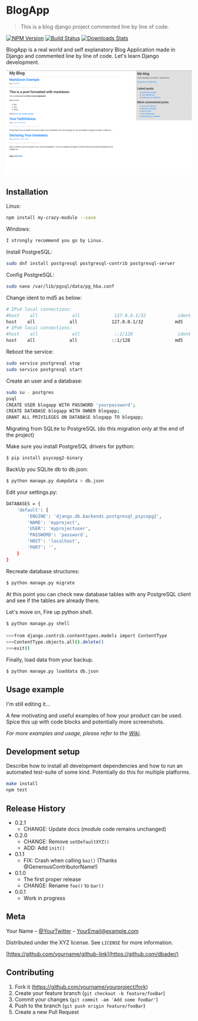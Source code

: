 # BlogApp
> This is a blog django project commented line by line of code.

[![NPM Version][npm-image]][npm-url]
[![Build Status][travis-image]][travis-url]
[![Downloads Stats][npm-downloads]][npm-url]

BlogApp is a real world and self explanatory Blog Application made in Django and commented 
line by line of code. Let's learn Django development.

![](header.png)

## Installation

Linux:

```sh
npm install my-crazy-module --save
```

Windows:

```sh
I strongly recommend you go by Linux.
```
Install PostgreSQL:
```sh
sudo dnf install postgresql postgresql-contrib postgresql-server
```
Config PostgreSQL:
```sh
sudo nano /var/lib/pgsql/data/pg_hba.conf
```
Change ident to md5 as below:
```sh
# IPv4 local connections:
#host    all             all             127.0.0.1/32            ident
host    all             all             127.0.0.1/32            md5
# IPv6 local connections:
#host    all             all             ::1/128                 ident
host    all             all             ::1/128                 md5
```
Reboot the service:
```sh
sudo service postgresql stop
sudo service postgresql start
```
Create an user and a database:
```sh
sudo su - postgres
psql
CREATE USER blogapp WITH PASSWORD 'yourpassword';
CREATE DATABASE blogapp WITH OWNER blogapp;
GRANT ALL PRIVILEGES ON DATABASE blogapp TO blogapp;
```
Migrating from SQLite to PostgreSQL (do this migration only at the end of the project)

Make sure you install PostgreSQL drivers for python:
```sh
$ pip install psycopg2-binary
```
BackUp you SQLite db to db.json:
```sh
$ python manage.py dumpdata > db.json
```
Edit your settings.py:
```sh
DATABASES = {
    'default': {
        'ENGINE': 'django.db.backends.postgresql_psycopg2',
        'NAME': 'myproject',
        'USER': 'myprojectuser',
        'PASSWORD': 'password',
        'HOST': 'localhost',
        'PORT': '',
    }
}
```
Recreate database structures:
```sh
$ python manage.py migrate
```
At this point you can check new database tables with any PostgreSQL client and
see if the tables are already there.

Let's move on, Fire up python shell.
```sh
$ python manage.py shell

>>>from django.contrib.contenttypes.models import ContentType
>>>ContentType.objects.all().delete()
>>>exit()
```
Finally, load data from your backup.
```sh
$ python manage.py loaddata db.json
```
## Usage example

I'm still editing it...

A few motivating and useful examples of how your product can be used. Spice this up with code blocks and potentially more screenshots.

_For more examples and usage, please refer to the [Wiki][wiki]._

## Development setup

Describe how to install all development dependencies and how to run an automated test-suite of some kind. Potentially do this for multiple platforms.

```sh
make install
npm test
```

## Release History

* 0.2.1
    * CHANGE: Update docs (module code remains unchanged)
* 0.2.0
    * CHANGE: Remove `setDefaultXYZ()`
    * ADD: Add `init()`
* 0.1.1
    * FIX: Crash when calling `baz()` (Thanks @GenerousContributorName!)
* 0.1.0
    * The first proper release
    * CHANGE: Rename `foo()` to `bar()`
* 0.0.1
    * Work in progress

## Meta

Your Name – [@YourTwitter](https://twitter.com/dbader_org) – YourEmail@example.com

Distributed under the XYZ license. See ``LICENSE`` for more information.

[https://github.com/yourname/github-link](https://github.com/dbader/)

## Contributing

1. Fork it (<https://github.com/yourname/yourproject/fork>)
2. Create your feature branch (`git checkout -b feature/fooBar`)
3. Commit your changes (`git commit -am 'Add some fooBar'`)
4. Push to the branch (`git push origin feature/fooBar`)
5. Create a new Pull Request

<!-- Markdown link & img dfn's -->
[npm-image]: https://img.shields.io/npm/v/datadog-metrics.svg?style=flat-square
[npm-url]: https://npmjs.org/package/datadog-metrics
[npm-downloads]: https://img.shields.io/npm/dm/datadog-metrics.svg?style=flat-square
[travis-image]: https://img.shields.io/travis/dbader/node-datadog-metrics/master.svg?style=flat-square
[travis-url]: https://travis-ci.org/dbader/node-datadog-metrics
[wiki]: https://github.com/yourname/yourproject/wiki
